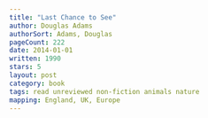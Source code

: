 ```yaml
---
title: "Last Chance to See"
author: Douglas Adams
authorSort: Adams, Douglas
pageCount: 222
date: 2014-01-01
written: 1990
stars: 5
layout: post
category: book
tags: read unreviewed non-fiction animals nature
mapping: England, UK, Europe
---
```

